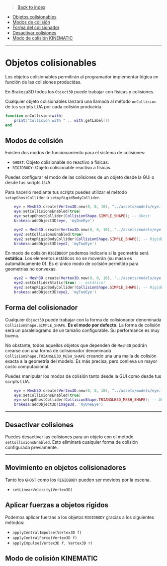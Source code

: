 >[Back to index](https://github.com/rzeronte/brakeza3d/blob/master/doc/00-index.md)

- [Objetos colisionables](#objetos-colisionables-principales)
- [Modos de colisión](#modos-de-colisión)
- [Forma del colisionador](#forma-del-colisionador)
- [Desactivar colisiones](#desactivar-colisiones)
- [Modo de colisión KINEMATIC](#modo-de-colisión-kinematic)

---

# Objetos colisionables

Los objetos colisionables permitirán al programador implementar lógica en función de las colisiones 
producidas.

En Brakeza3D todos los `Object3D` puede trabajar con físicas y colisiones.

Cualquier objeto colisionables lanzará una llamada al método `onCollision` de tus scripts LUA por cada colisión producida.

```lua
function onCollision(with)
    print("Collision with " .. with:getLabel())
end
```

## Modos de colisión

Existen dos modos de funcionamiento para el sistema de colisiones:

- `GHOST`: Objeto colisionable no reactivo a físicas.
- `RIGIDBODY`: Objeto colisionable reactivo a físicas.

Puedes configurar el modo de las colisiones de un objeto desde la GUI o desde tus scripts LUA.

Para hacerlo mediante tus scripts puedes utilizar el método ``setupGhostCollider`` o
``setupRigidBodyCollider``.

```lua
    eye = Mesh3D.create(Vertex3D.new(0, 0, 10), "../assets/models/eye.fbx")
    eye:setCollisionsEnabled(true)
    eye:setupGhostCollider(CollisionShape.SIMPLE_SHAPE); -- Ghost
    brakeza:addObject3D(eye, 'myOneEye')

    eye2 = Mesh3D.create(Vertex3D.new(0, 0, 10), "../assets/models/eye.fbx")
    eye2:setCollisionsEnabled(true)
    eye2:setupRigidBodyCollider(CollisionShape.SIMPLE_SHAPE); -- RigidBody
    brakeza:addObject3D(eye2, 'myTwoEye')
```

En modo de colisión ``RIGIDBODY`` podemos indicarle si la geometría será **estática**. Los elementos estáticos no
se moverán (su masa es automáticamente 0). Es el único modo de colisión permitido para geometrías no convexas.

```lua
    eye2 = Mesh3D.create(Vertex3D.new(0, 0, 10), "../assets/models/eye.fbx")
    eye2:setColliderStatic(true) -- estático!
    eye2:setupRigidBodyCollider(CollisionShape.SIMPLE_SHAPE); -- RigidBody
    brakeza:addObject3D(eye2, 'myTwoEye')
```
 
## Forma del colisionador

Cualquier ``Object3D`` puede trabajar con la forma de colisionador denominada `CollisionShape.SIMPLE_SHAPE`.
**Es el modo por defecto**. La forma de colisión será un paralelogramo de un tamaño configurable.
Su performance es muy buena.

No obstante, todos aquellos objetos que dependen de `Mesh3D` podrán crearse con una forma de colisionador 
denominada `CollisionShape.TRIANGLE3D_MESH_SHAPE` creando una una malla de colisión exacta a la geometría del modelo. Es más precisa, pero conlleva un mayor costo
  computacional.

Puedes manipular los modos de colisión tanto desde la GUI como desde tus scripts LUA.

```lua
    eye = Mesh3D.create(Vertex3D.new(0, 0, 10), "../assets/models/eye.fbx")
    eye:setCollisionsEnabled(true)
    eye:setupGhostCollider(CollisionShape.TRIANGLE3D_MESH_SHAPE); -- Ghost
    brakeza:addObject3D(image3d, 'myOneEye')
```

---

## Desactivar colisiones

Puedes desactivar las colisiones para un objeto con el método ``setCollisionsEnabled``. Esto eliminará cualquier forma
de colisión configurada previamente.

---

## Movimiento en objetos colisionadores

Tanto los ``GHOST`` como los ``RIGIDBODY`` pueden ser movidos por la escena.

- `setLinearVelocity(Vertex3D)`

## Aplicar fuerzas a objetos rigidos

Podemos aplicar fuerzas a los objetos ``RIGIDBODY`` gracias a los siguientes métodos:

- `applyCentralImpulse(Vertex3D f)`
- `applyCentralForce(Vertex3D f)`
- `applyImpulse(Vertex3D f, Vertex3D r)`

## Modo de colisión KINEMATIC

